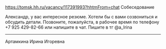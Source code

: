 https://tomsk.hh.ru/vacancy/117391993?hhtmFrom=chat
Собеседование

Александр, у вас интересное резюме. Хотели бы с вами созвониться и обсудить детали. Позвоните, пожалуйста, в рабочее время по телефону +7 925 429-82-66 или напишите в чат. Пишите в тг @a_Irina

---

Артамкина Ирина Игоревна